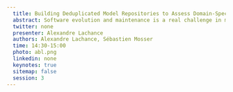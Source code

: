 ```yaml
---
  title: Building Deduplicated Model Repositories to Assess Domain-Specific Languages Evolution
  abstract: Software evolution and maintenance is a real challenge in modern software engineering. In the context of model-driven development, which heavily rely on interconnected (meta-)models, tools and generators, the evolution of both models and/or their associated meta-models is a tricky task. Such a problem also appears in language engineering, when evolving the language (its grammar, its semantic) needs to stay aligned with the existing models that already exist. In this paper, we explore how techniques inspired by repository mining can help a model designer/language engineer to build a deduplicated dataset of existing models available on open source repository. Deduplication is essential to ensure the evolution made on the metamodel/language can be efficiently assessed. We apply the method to the P4 language, an industrial domain-specific language (Intel, Linux foundation) used to model software defined network.
  twitter: none
  presenter: Alexandre Lachance
  authors: Alexandre Lachance, Sébastien Mosser
  time: 14:30-15:00
  photo: abl.png
  linkedin: none
  keynotes: true
  sitemap: false
  session: 3
---
```

